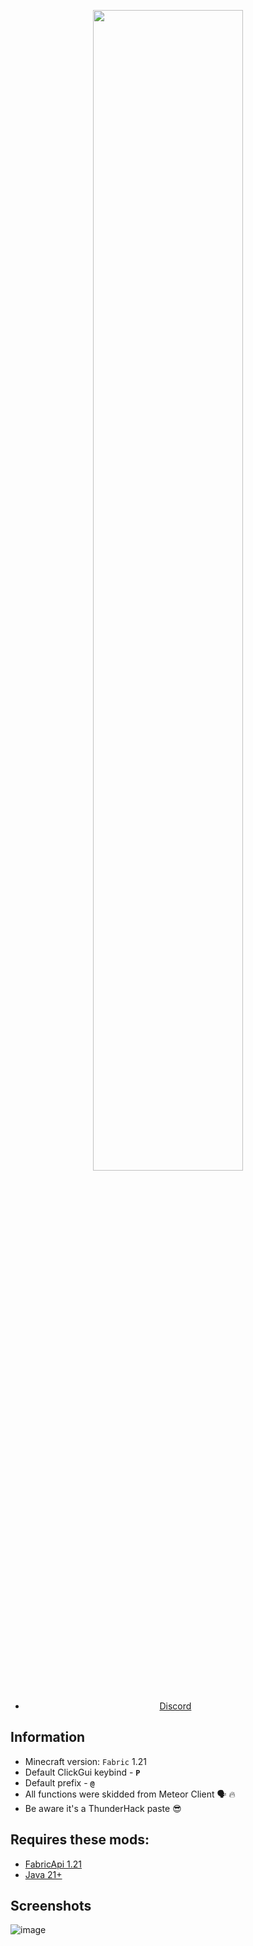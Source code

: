 <p align="center">
    <img src="https://imgur.com/a/Slzapy6" style="width: 69%">
</p>
 
<div align="center">

- [Discord](https://discord.gg/ajNJTkapdQ)

</div>


## Information
- Minecraft version: ```Fabric``` 1.21
- Default ClickGui keybind - **```P```**
- Default prefix  - **```@```**
- All functions were skidded from Meteor Client 🗣 🔥
- Be aware it's a ThunderHack paste 😎

## Requires these mods:
- [FabricApi 1.21](https://www.curseforge.com/minecraft/mc-mods/fabric-api/files/5531908)
- [Java 21+](https://www.oracle.com/java/technologies/javase/jdk21-archive-downloads.html)

## Screenshots
![image](https://imgur.com/a/ji7YNDh)
